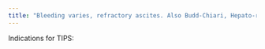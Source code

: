 ```yaml
---
title: "Bleeding varies, refractory ascites. Also Budd-Chiari, Hepato-renal syndrome, bridge to transplant, veno-occlussive dz"
---
```

Indications for TIPS:

